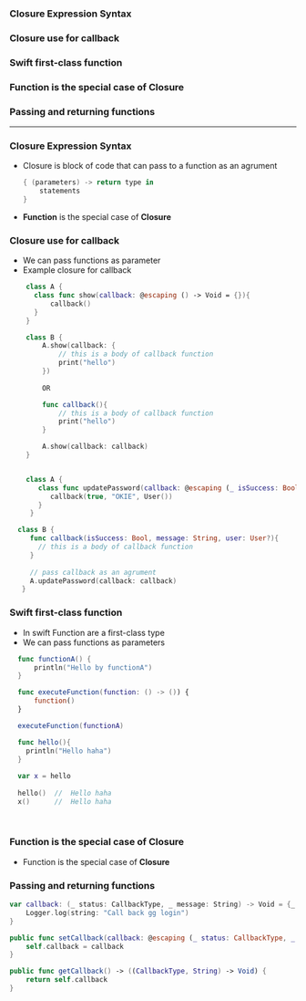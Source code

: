 ### Closure Expression Syntax
### Closure use for callback
### Swift first-class function
### Function is the special case of **Closure**
### Passing and returning functions

--------------------------------------

### Closure Expression Syntax

- Closure is block of code that can pass to a function as an agrument
  ```swift
  { (parameters) -> return type in
      statements
  }
  ```

- **Function** is the special case of **Closure**

### Closure use for callback
  - We can pass functions as parameter
  - Example closure for callback

```swift
    class A {
      class func show(callback: @escaping () -> Void = {}){
          callback()
      }
    }

    class B {
        A.show(callback: {
            // this is a body of callback function
            print("hello")
        })
    
        OR

        func callback(){
            // this is a body of callback function
            print("hello")
        }

        A.show(callback: callback)
    }
```

```swift

    class A {
       class func updatePassword(callback: @escaping (_ isSuccess: Bool, _ message: String, _ user: User?) -> Void) {
          callback(true, "OKIE", User())
       }
     }

  class B {
     func callback(isSuccess: Bool, message: String, user: User?){
       // this is a body of callback function
     }
     
     // pass callback as an agrument
     A.updatePassword(callback: callback)
   }

```

### Swift first-class function
  - In swift Function are a first-class type
  - We can pass functions as parameters

```swift
  func functionA() {
      println("Hello by functionA")
  }

  func executeFunction(function: () -> ()) {
      function()
  }

  executeFunction(functionA)
```

```swift
  func hello(){
    println("Hello haha")
  }
  
  var x = hello
  
  hello()  //  Hello haha
  x()      //  Hello haha
  
  

```

### Function is the special case of **Closure**
  - Function is the special case of **Closure**

### Passing and returning functions

```swift
var callback: (_ status: CallbackType, _ message: String) -> Void = {_ in
    Logger.log(string: "Call back gg login")
}

public func setCallback(callback: @escaping (_ status: CallbackType, _ message: String?) -> Void) {
    self.callback = callback
}

public func getCallback() -> ((CallbackType, String) -> Void) {
    return self.callback
}
```







